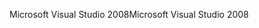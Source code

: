 <span data-ttu-id="0f0f9-101">Microsoft Visual Studio 2008</span><span class="sxs-lookup"><span data-stu-id="0f0f9-101">Microsoft Visual Studio 2008</span></span>